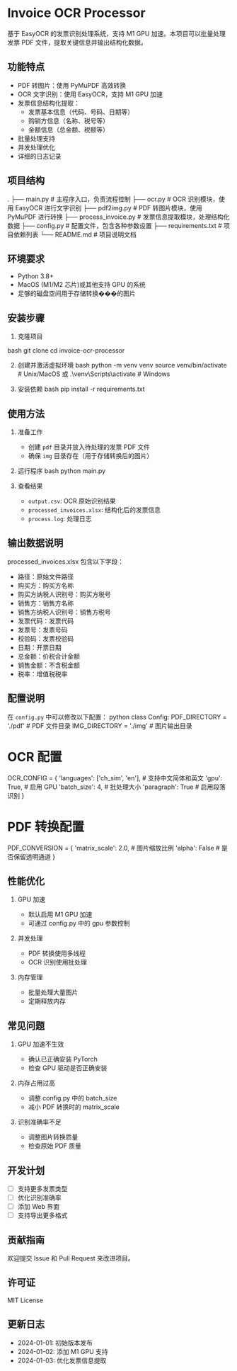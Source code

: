 # Invoice OCR Processor

基于 EasyOCR 的发票识别处理系统，支持 M1 GPU 加速。本项目可以批量处理发票 PDF 文件，提取关键信息并输出结构化数据。

## 功能特点

- PDF 转图片：使用 PyMuPDF 高效转换
- OCR 文字识别：使用 EasyOCR，支持 M1 GPU 加速
- 发票信息结构化提取：
  - 发票基本信息（代码、号码、日期等）
  - 购销方信息（名称、税号等）
  - 金额信息（总金额、税额等）
- 批量处理支持
- 并发处理优化
- 详细的日志记录

## 项目结构

.
├── main.py # 主程序入口，负责流程控制
├── ocr.py # OCR 识别模块，使用 EasyOCR 进行文字识别
├── pdf2img.py # PDF 转图片模块，使用 PyMuPDF 进行转换
├── process_invoice.py # 发票信息提取模块，处理结构化数据
├── config.py # 配置文件，包含各种参数设置
├── requirements.txt # 项目依赖列表
└── README.md # 项目说明文档



## 环境要求

- Python 3.8+
- MacOS (M1/M2 芯片)或其他支持 GPU 的系统
- 足够的磁盘空间用于存储转换���的图片

## 安装步骤

1. 克隆项目

bash
git clone <repository-url>
cd invoice-ocr-processor

2. 创建并激活虚拟环境
bash
python -m venv venv
source venv/bin/activate # Unix/MacOS
或
.\venv\Scripts\activate # Windows

3. 安装依赖
bash
pip install -r requirements.txt

## 使用方法

1. 准备工作
   - 创建 `pdf` 目录并放入待处理的发票 PDF 文件
   - 确保 `img` 目录存在（用于存储转换后的图片）

2. 运行程序
bash
python main.py

3. 查看结果
   - `output.csv`: OCR 原始识别结果
   - `processed_invoices.xlsx`: 结构化后的发票信息
   - `process.log`: 处理日志

## 输出数据说明

processed_invoices.xlsx 包含以下字段：
- 路径：原始文件路径
- 购买方：购买方名称
- 购买方纳税人识别号：购买方税号
- 销售方：销售方名称
- 销售方纳税人识别号：销售方税号
- 发票代码：发票代码
- 发票号：发票号码
- 校验码：发票校验码
- 日期：开票日期
- 总金额：价税合计金额
- 销售金额：不含税金额
- 税率：增值税税率

## 配置说明

在 `config.py` 中可以修改以下配置：
python
class Config:
PDF_DIRECTORY = './pdf' # PDF 文件目录
IMG_DIRECTORY = './img' # 图片输出目录
# OCR 配置
OCR_CONFIG = {
'languages': ['ch_sim', 'en'], # 支持中文简体和英文
'gpu': True, # 启用 GPU
'batch_size': 4, # 批处理大小
'paragraph': True # 启用段落识别
}
# PDF 转换配置
PDF_CONVERSION = {
'matrix_scale': 2.0, # 图片缩放比例
'alpha': False # 是否保留透明通道
}

## 性能优化

1. GPU 加速
   - 默认启用 M1 GPU 加速
   - 可通过 config.py 中的 gpu 参数控制

2. 并发处理
   - PDF 转换使用多线程
   - OCR 识别使用批处理

3. 内存管理
   - 批量处理大量图片
   - 定期释放内存

## 常见问题

1. GPU 加速不生效
   - 确认已正确安装 PyTorch
   - 检查 GPU 驱动是否正确安装

2. 内存占用过高
   - 调整 config.py 中的 batch_size
   - 减小 PDF 转换时的 matrix_scale

3. 识别准确率不足
   - 调整图片转换质量
   - 检查原始 PDF 质量

## 开发计划

- [ ] 支持更多发票类型
- [ ] 优化识别准确率
- [ ] 添加 Web 界面
- [ ] 支持导出更多格式

## 贡献指南

欢迎提交 Issue 和 Pull Request 来改进项目。

## 许可证

MIT License

## 更新日志

- 2024-01-01: 初始版本发布
- 2024-01-02: 添加 M1 GPU 支持
- 2024-01-03: 优化发票信息提取